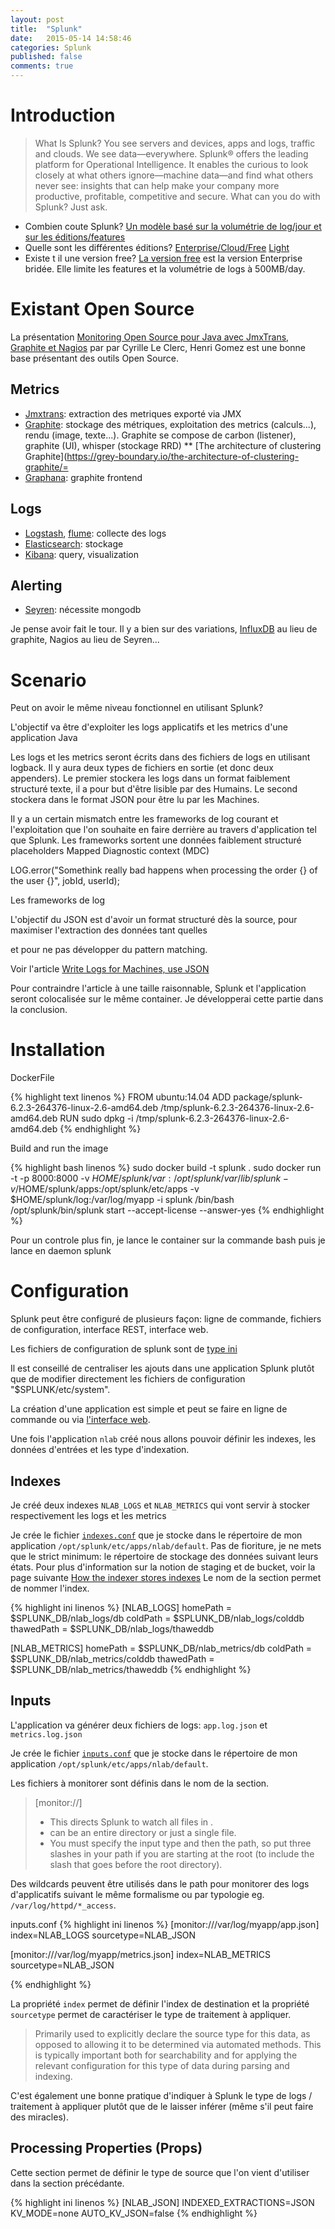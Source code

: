 ```yaml
---
layout: post
title:  "Splunk"
date:   2015-05-14 14:58:46
categories: Splunk
published: false
comments: true
---
```


# Introduction

> What Is Splunk?
> You see servers and devices, apps and logs, traffic and clouds. We see data—everywhere. Splunk® offers the leading platform for Operational Intelligence. It enables the curious to look closely at what others ignore—machine data—and find what others never see: insights that can help make your company more productive, profitable, competitive and secure. What can you do with Splunk? Just ask.

* Combien coute Splunk? [Un modèle basé sur la volumétrie de log/jour et sur les éditions/features](http://www.splunk.com/en_us/products/pricing.html)
* Quelle sont les différentes éditions? [Enterprise/Cloud/Free](http://www.splunk.com/en_us/products/splunk-enterprise/free-vs-enterprise.html) [Light](http://www.splunk.com/en_us/products/splunk-light/splunk-light-vs-splunk-enterprise.html) 
* Existe t il une version free? [La version free](http://www.splunk.com/en_us/products/splunk-enterprise/free-vs-enterprise.html) est la version Enterprise bridée. Elle limite les features et la volumétrie de logs 
à 500MB/day.
<!--more-->

# Existant Open Source ## 

La présentation [Monitoring Open Source pour Java avec JmxTrans, Graphite et Nagios](http://fr.slideshare.net/cyrille.leclerc/open-source-monitoring-for-java-with-graphite) par par Cyrille Le Clerc, Henri Gomez
est une bonne base présentant des outils Open Source.

## Metrics
* [Jmxtrans](http://www.jmxtrans.org/): extraction des metriques exporté via JMX
* [Graphite](http://graphite.wikidot.com/): stockage des métriques, exploitation   des metrics (calculs...), rendu (image, texte...). Graphite se compose de carbon (listener), graphite (UI), whisper (stockage RRD)
** [The architecture of clustering Graphite](https://grey-boundary.io/the-architecture-of-clustering-graphite/=
* [Graphana](http://grafana.org/): graphite frontend

## Logs
* [Logstash](https://www.elastic.co/products/logstash), [flume](https://flume.apache.org/): collecte des logs 
* [Elasticsearch](https://www.elastic.co/products/elasticsearch): stockage
* [Kibana](https://www.elastic.co/products/kibana): query, visualization

## Alerting
* [Seyren](https://github.com/scobal/seyren): nécessite mongodb


Je pense avoir fait le tour. Il y a bien sur des variations, [InfluxDB](http://influxdb.com/) au lieu de graphite, Nagios au lieu de Seyren...


# Scenario

Peut on avoir le même niveau fonctionnel en utilisant Splunk?  

L'objectif va être d'exploiter les logs applicatifs et les metrics d'une application Java 

Les logs et les metrics seront écrits dans des fichiers de logs en utilisant logback. 
Il y aura deux types de fichiers en sortie (et donc deux appenders). 
Le premier stockera les logs dans un format faiblement structuré texte, il a pour but d'être lisible par des Humains. Le second stockera dans le format JSON
pour être lu par les Machines.

Il y a un certain mismatch entre les frameworks de log courant et l'exploitation que l'on souhaite en faire derrière au travers d'application tel que Splunk.
Les frameworks sortent une données faiblement structuré
 placeholders
 Mapped Diagnostic context (MDC)
 
 LOG.error("Somethink really bad happens when processing the order {} of the user {}", jobId, userId);
 
 
 
 


Les frameworks de log  


L'objectif du JSON est d'avoir un format structuré dès la source, pour maximiser l'extraction des données tant quelles 

et pour ne pas  développer du pattern matching.

Voir l'article [Write Logs for Machines, use JSON](https://journal.paul.querna.org/articles/2011/12/26/log-for-machines-in-json/)

Pour contraindre l'article à une taille raisonnable, Splunk et l'application seront colocalisée sur le même container. Je développerai cette partie dans la conclusion.

# Installation

DockerFile

{% highlight text linenos %}
FROM ubuntu:14.04
ADD package/splunk-6.2.3-264376-linux-2.6-amd64.deb /tmp/splunk-6.2.3-264376-linux-2.6-amd64.deb
RUN sudo dpkg -i /tmp/splunk-6.2.3-264376-linux-2.6-amd64.deb
{% endhighlight %}


Build and run the image

{% highlight bash linenos %}
sudo docker build -t splunk .
sudo docker run -t -p 8000:8000 -v $HOME/splunk/var:/opt/splunk/var/lib/splunk  -v /$HOME/splunk/apps:/opt/splunk/etc/apps -v $HOME/splunk/log:/var/log/myapp -i splunk  /bin/bash
/opt/splunk/bin/splunk start --accept-license --answer-yes
{% endhighlight %}

Pour un controle plus fin, je lance le container sur la commande bash puis je lance en daemon splunk


# Configuration
 
Splunk peut être configuré de plusieurs façon: ligne de commande, fichiers de configuration, interface REST, interface web. 

Les fichiers de configuration de splunk sont de [type ini](http://en.wikipedia.org/wiki/INI_file)   
   

Il est conseillé de centraliser les ajouts dans une application Splunk plutôt que de modifier directement les fichiers de configuration "$SPLUNK/etc/system".
    
La création d'une application est simple et peut se faire en ligne de commande ou via [l'interface web](http://docs.splunk.com/Documentation/Splunk/latest/AdvancedDev/BuildApp).
     
Une fois l'application `nlab` créé nous allons pouvoir définir les indexes, les données d'entrées et les type d'indexation.


## Indexes

Je créé deux indexes `NLAB_LOGS` et `NLAB_METRICS` qui vont servir à stocker respectivement les logs et les metrics  

Je crée le fichier [`indexes.conf`](http://docs.splunk.com/Documentation/Splunk/latest/Admin/Indexesconf)  que je stocke dans le répertoire de mon application `/opt/splunk/etc/apps/nlab/default`. 
Pas de fioriture, je ne mets que le strict minimum: le répertoire de stockage des données suivant leurs états. 
Pour plus d'information sur la notion de staging et de bucket, voir la page suivante [How the indexer stores indexes](http://docs.splunk.com/Documentation/Splunk/6.2.3/Indexer/HowSplunkstoresindexes)
Le nom de la section permet de nommer l'index. 

{% highlight ini linenos %}
[NLAB_LOGS]
homePath   = $SPLUNK_DB/nlab_logs/db
coldPath   = $SPLUNK_DB/nlab_logs/colddb
thawedPath = $SPLUNK_DB/nlab_logs/thaweddb

[NLAB_METRICS]
homePath   = $SPLUNK_DB/nlab_metrics/db
coldPath   = $SPLUNK_DB/nlab_metrics/colddb
thawedPath = $SPLUNK_DB/nlab_metrics/thaweddb
{% endhighlight %}


## Inputs

L'application va générer deux fichiers de logs: `app.log.json` et `metrics.log.json`

Je crée le fichier [`inputs.conf`](http://docs.splunk.com/Documentation/Splunk/latest/Admin/Inputsconf) que je stocke dans le répertoire de mon application `/opt/splunk/etc/apps/nlab/default`.

Les fichiers à monitorer sont définis dans le nom de la section.
> [monitor://<path>]
> * This directs Splunk to watch all files in <path>. 
> * <path> can be an entire directory or just a single file.
> * You must specify the input type and then the path, so put three slashes in your path if you are starting 
> at the root (to include the slash that goes before the root directory).

Des wildcards peuvent être utilisés dans le path pour monitorer des logs d'applicatifs suivant le même formalisme ou par typologie eg. `/var/log/httpd/*_access`.
 

inputs.conf
{% highlight ini linenos %}
[monitor:///var/log/myapp/app.json]
index=NLAB_LOGS
sourcetype=NLAB_JSON

[monitor:///var/log/myapp/metrics.json]
index=NLAB_METRICS
sourcetype=NLAB_JSON

{% endhighlight %}


La propriété `index` permet de définir l'index de destination et la propriété `sourcetype` permet de caractériser le type de traitement à appliquer. 
> Primarily used to explicitly declare the source type for this data, as opposed
> to allowing it to be determined via automated methods.  This is typically
> important both for searchability and for applying the relevant configuration for this
> type of data during parsing and indexing.

C'est également une bonne pratique d'indiquer à Splunk le type de logs / traitement à appliquer plutôt que de le laisser inférer (même s'il peut faire des miracles).
 

## Processing Properties (Props)

Cette section permet de définir le type de source que l'on vient d'utiliser dans la section précédante.  

{% highlight ini linenos %}
[NLAB_JSON]
INDEXED_EXTRACTIONS=JSON
KV_MODE=none
AUTO_KV_JSON=false
{% endhighlight %}














